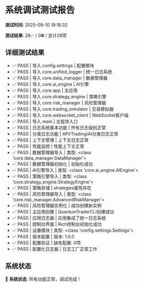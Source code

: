 # 系统调试测试报告

**测试时间**: 2025-08-10 19:16:32

**测试结果**: 28✅ / 0❌ / 总计28项

## 详细测试结果

- ✅ PASS | 导入 config.settings | 配置模块
- ✅ PASS | 导入 core.unified_logger | 统一日志系统
- ✅ PASS | 导入 core.data_manager | 数据管理器
- ✅ PASS | 导入 core.ai_engine | AI引擎
- ✅ PASS | 导入 core.app | 主应用
- ✅ PASS | 导入 core.strategy_engine | 策略引擎
- ✅ PASS | 导入 core.risk_manager | 风险管理器
- ✅ PASS | 导入 core.trading_simulator | 交易模拟器
- ✅ PASS | 导入 core.websocket_client | WebSocket客户端
- ✅ PASS | 导入 main | 主程序入口
- ✅ PASS | 日志系统基本功能 | 所有日志级别正常
- ✅ PASS | 分类日志功能 | API/Trading/AI分类日志正常
- ✅ PASS | 上下文管理 | 上下文日志正常
- ✅ PASS | 性能监控 | 性能上下文正常
- ✅ PASS | 数据管理器导入 | 类型: <class 'core.data_manager.DataManager'>
- ✅ PASS | 数据管理器初始化 | 初始化成功
- ✅ PASS | AI引擎导入 | 类型: <class 'core.ai_engine.AIEngine'>
- ✅ PASS | 策略引擎导入 | 类型: <class 'core.strategy_engine.StrategyEngine'>
- ✅ PASS | 策略存储 | strategies属性存在
- ✅ PASS | 风险管理器导入 | 类型: <class 'core.risk_manager.AdvancedRiskManager'>
- ✅ PASS | 风险管理器实例化 | 成功创建新实例
- ✅ PASS | 主应用创建 | QuantumTraderCLI创建成功
- ✅ PASS | 应用日志器 | 应用集成了统一日志系统
- ✅ PASS | 控制台界面 | Rich控制台初始化成功
- ✅ PASS | 设置模块 | 类型: <class 'config.settings.Settings'>
- ✅ PASS | 版本配置 | 版本: 1.0.0
- ✅ PASS | 配置验证 | 缺失配置: 0项
- ✅ PASS | 配置化日志器 | 日志工厂正常工作

## 系统状态

🎉 **系统状态**: 所有功能正常，调试完成！
